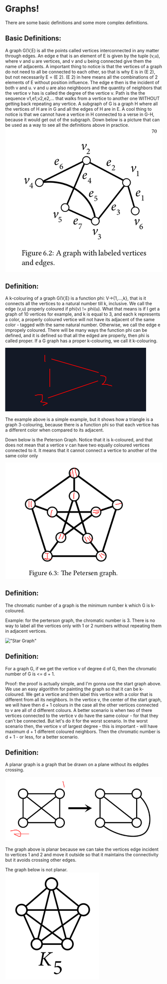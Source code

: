 # Graphs!

There are some basic definitions and some more complex definitions.

## Basic Definitions:

A graph G(V,E) is all the points called vertices interconnected in any matter through edges. An edge e that is an element of E
is given by the tuple (v,u), where v and u are vertices, and v and u being connected give them the name of adjacents. A important 
thing to notice is that the vertices of a graph do not need to all be connected to each other, so that is why E is in (E 2), but
not necessarily E = (E 2). (E 2) in here means all the combinations of 2 elements of E without position influence.  The edge e then
is the incident of both v and u. v and u are also neighboors and the quantity of neighbors that the vertice v has is called the degree
of the vertice v. Path is the the sequence v1,e1,v2,e2,... that walks from a vertice to another one WITHOUT getting back repeating any
vertice. A subgraph of G is a graph H where all the vertices of H are in G and all the edges of H are in E. A cool thing to notice is that 
we cannot have a vertice in H connected to a verse in G-H, because it would get out of the subgraph.
Down below is a picture that can be used as a way to see all the definitions above in practice.
!["Simple Graph"](./simple_graph.png) 

## Definition:
A k-colouring of a graph G(V,E) is a function phi: V->{1,...,k}, that is it connects all the vertices to a natural number till k, inclusive.
We call the edge (v,u) properly coloured if phi(v) != phi(u). What that means is if I get a graph of 10 vertices for example, and k is equal
to 3, and each k represents a color, a properly coloured vertice will not have its adjacent of the same color - tagged with the same natural
number. Otherwise, we call the edge e impropely coloured. There will be many ways the function phi can be defined, and it is defined so that all the edged are properly, then phi is called proper. If a G graph has a proper k-colouring, we call it k-colouring.

!["Triangle Graph"](./triangle_graph.png)

The example above is a simple example, but it shows how a triangle is a graph 3-colouring, because there is a function phi so that each vertice
has a different color when compared to its adjacent.

Down below is the Peterson Graph. Notice that it is k-coloured, and that does not mean that a vertice v can have two equally coloured vertices
connected to it. It means that it cannot connect a vertice to another of the same color only

!["Peterson Graph"](./peterson_graph.png)

## Definition:
The chromatic number of a graph is the minimum number k which G is k-coloured. 

Example: for the perterson graph, the chromatic number is 3. There is no way to label all the vertices only with 1 or 2 numbers without
repeating them in adjacent vertices.

!["Star Graph"](./start_graph.png)

## Definition:
For a graph G, if we get the vertice v of degree d of G, then the chromatic number of G is <= d + 1.

Proof: the proof is actually simple, and I'm gonna use the start graph above. We use an easy algorithm for painting the graph so that it can
be k-coloured. We get a vertice and then label this vertice with a color that is different from all its neighbors. In the vertice v, the center
of the start graph, we will have then d + 1 colours in the case all the other vertices connected to v are all of d different colours. A better
scenario is when two of there vertices connected to the vertice v do have the same colour - for that they can't be connected. But let's do it
for the worst scenario. In the worst scenario then, the vertice v of largest degree - this is important - will have maximum d + 1 different coloured neighbors. Then the chromatic number is d + 1 - or less, for a better scenario.

## Definition:
A planar graph is a graph that be drawn on a plane without its edgdes crossing.

!["Planar Graph"](./planar.png)

The graph above is planar because we can take the vertices edge incident to vertices 1 and 2 and move it outside so that it maintains the 
connectivity but it avoids crossing other edges.

The graph below is not planar.
!["K5 Graph"](./k5_graph.png)





